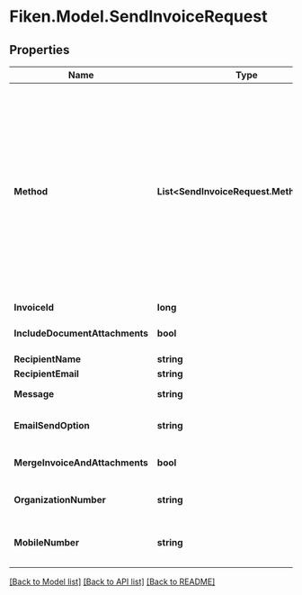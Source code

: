 # Fiken.Model.SendInvoiceRequest

## Properties

Name | Type | Description | Notes
------------ | ------------- | ------------- | -------------
**Method** | **List&lt;SendInvoiceRequest.MethodEnum&gt;** | The method of sending. Has to be auto, email, ehf, efaktura, sms or letter. If several methods are provided they should be in prioritized order as Fiken will only send the invoice to  the first successful available method. Method \&quot;auto\&quot; tries available methods for given customer based on the information registered for the customer. The order of priority is EHF, eFaktura, Sms, and email. Method \&quot;letter\&quot; means physical letter, printed and sent by our postal service partner (extra charge per letter, available for recipient addresses in Norway only). The option \&quot;includeDocumentAttachments\&quot; is not supported by method \&quot;letter\&quot;, attachments are not included even if this option is set.  | 
**InvoiceId** | **long** | Id of invoice to send. | 
**IncludeDocumentAttachments** | **bool** | Whether the document&#39;s attachment should be included when sending (True) or not (False). | [default to true]
**RecipientName** | **string** |  | [optional] 
**RecipientEmail** | **string** |  | [optional] 
**Message** | **string** | Additional message to send with document. | [optional] 
**EmailSendOption** | **string** | document_link, attachment or auto. Defaults to auto which uses customer/company settings. | [optional] [default to EmailSendOptionEnum.Auto]
**MergeInvoiceAndAttachments** | **bool** | If sending with emailSendOption &#x3D; attachment, this merges them into a single document if true. | [optional] [default to false]
**OrganizationNumber** | **string** | Brreg organization number. Defaults to the customers organization number if not provided. | [optional] 
**MobileNumber** | **string** | Defaults to the customers phone number. Format should include the country code. If a Norwegian phone number, the country code is not necessary. | [optional] 

[[Back to Model list]](../../README.md#documentation-for-models) [[Back to API list]](../../README.md#documentation-for-api-endpoints) [[Back to README]](../../README.md)

